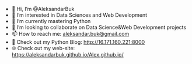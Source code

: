 - 👋 Hi, I’m @AleksandarBuk
- 👀 I’m interested in Data Sciences and Web Development
- 🌱 I’m currently mastering Python
- 💞️ I’m looking to collaborate on Data Science&Web Development projects
- 📫 How to reach me: aleksandar.buk@gmail.com
- 📝 Check out my Python Blog: http://16.171.160.221:8000
- 🌐 Check out my web-site: https://aleksandarbuk.github.io/Alex.github.io/

<!---
AleksandarBuk/AleksandarBuk is a ✨ special ✨ repository because its `README.md` (this file) appears on your GitHub profile.
You can click the Preview link to take a look at your changes.
--->
